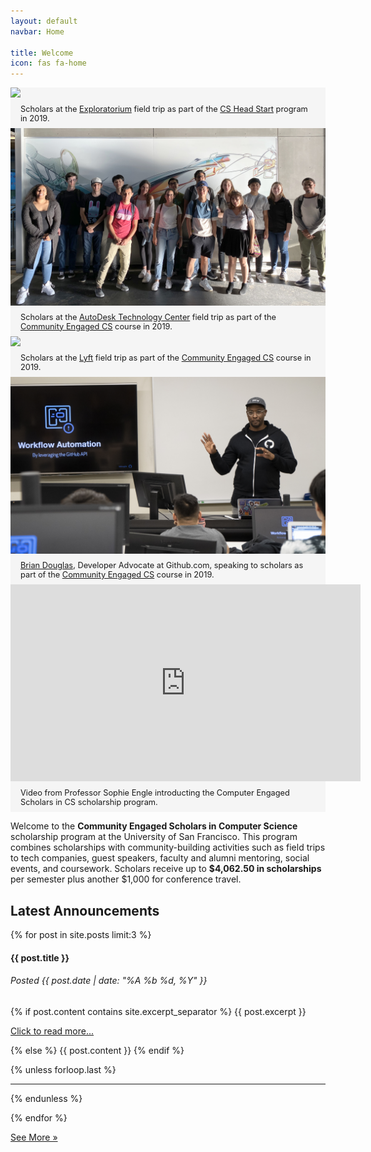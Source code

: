 ```yaml
---
layout: default
navbar: Home

title: Welcome
icon: fas fa-home
---
```


<link rel="stylesheet" href="https://cdn.jsdelivr.net/npm/bulma-carousel@4.0.4/dist/css/bulma-carousel.min.css">

<style>
.slider-container {
  margin-bottom: 1rem;
  background-color: whitesmoke;
}

.slider-item {
  border: 3px solid white;
}

.carousel .card {
  box-shadow: unset;
  background-color: whitesmoke;
}

.carousel .card-content {
  font-size: 0.8rem;
  padding: 0.5rem 1.0rem;
  background-color: whitesmoke;
}
</style>

<div id="field-trips" class="carousel">
  <div class="item-1">
    <div class="card">
      <div class="card-image">
        <img class="image" src="images/exploratorium2019.jpg"/>
      </div>
      <div class="card-content">
        Scholars at the <a href="https://www.exploratorium.edu/">Exploratorium</a> field trip as part of the <a href="https://scholars.cs.usfca.edu/start2019/">CS Head Start</a> program in 2019.
      </div>
    </div>
  </div>

  <div class="item-2">
    <div class="card">
      <div class="card-image">
        <img class="image" src="images/autodesk2019.jpg"/>
      </div>
      <div class="card-content">
        Scholars at the <a href="https://www.autodesk.com/technology-centers/san-francisco">AutoDesk Technology Center</a> field trip as part of the <a href="https://scholars.cs.usfca.edu/cs186-fall2019/">Community Engaged CS</a> course in 2019.
      </div>
    </div>
  </div>

  <div class="item-3">
    <div class="card">
      <div class="card-image">
        <img class="image" src="images/lyft2019.jpg"/>
      </div>
      <div class="card-content">
        Scholars at the <a href="https://www.lyft.com/careers">Lyft</a> field trip as part of the <a href="https://scholars.cs.usfca.edu/cs186-fall2019/">Community Engaged CS</a> course in 2019.
      </div>
    </div>
  </div>

  <div class="item-4">
    <div class="card">
      <div class="card-image">
        <img class="image" src="images/github2019.jpg"/>
      </div>
      <div class="card-content">
        <a href="https://twitter.com/bdougieYO">Brian Douglas</a>, Developer Advocate at Github.com, speaking to scholars as part of the <a href="https://scholars.cs.usfca.edu/cs186-fall2019/">Community Engaged CS</a> course in 2019.
      </div>
    </div>
  </div>

  <div class="item-4">
    <div class="card">
      <div class="card-image">
        <div class="image is-16by9">
        <iframe width="560" height="315" src="https://www.youtube.com/embed/wpYx__6KhHk" frameborder="0" allow="accelerometer; autoplay; encrypted-media; gyroscope; picture-in-picture" allowfullscreen class="has-ratio"></iframe>
        </div>
      </div>
      <div class="card-content">
        Video from Professor Sophie Engle introducting the Computer Engaged Scholars in CS scholarship program.
      </div>
    </div>
  </div>
</div>

<p>Welcome to the <strong><span class="has-text-primary">Community Engaged Scholars</span> <span class="has-text-usf-gold">in</span> <span class="has-text-primary">Computer Science</span></strong> scholarship program at the University of San Francisco. This program combines scholarships with community-building activities such as field trips to tech companies, guest speakers, faculty and alumni mentoring, social events, and coursework. Scholars receive up to <strong>$4,062.50 in scholarships</strong> per semester plus another $1,000 for conference travel.

<!--
<article class="message is-danger">
  <div class="message-body">
    <i class="fad fa-calendar-exclamation"></i>
    The priority application deadline for Fall 2020 is <strong>{{ site.data.dates.application_deadline.date | date: "%A %B %d, %Y"}}</strong>. Applications received after that date will be considered for the waiting list. See <a href="/scholarships/apply.html">How to Apply</a> for application details.
  </div>
</article>

<article class="message is-link">
  <div class="message-body">
    <i class="fad fa-info-circle"></i>
    Questions? Join us for a live Q&A webinar on Mon March 30 or April 6th between 5:00pm and 7:00pm PT. <a href="https://usfca.zoom.us/webinar/register/WN_a2YXki29R864Mz9gZjm49w">Register now!</a>
  </div>
</article>
-->

<h2>Latest Announcements</h2>

{% for post in site.posts limit:3 %}

<h4 class="title">{{ post.title }}</h4>
<h6 class="subtitle has-text-grey has-text-weight-normal">
  Posted {{ post.date | date: "%A %b %d, %Y" }}
  <a href="{{ post.url }}"><i class="far fa-link"></i></a>
</h6>

{% if post.content contains site.excerpt_separator %}
{{ post.excerpt }}

<p class="has-text-grey is-italic"><a href="{{ post.url }}">Click to read more...</a></p>
{% else %}
{{ post.content  }}
{% endif %}

{% unless forloop.last %}<hr/>{% endunless %}

{% endfor %}

<a href="/posts/" class="button is-link">See More &raquo;</a>

<script src="https://cdn.jsdelivr.net/npm/bulma-carousel@4.0.4/dist/js/bulma-carousel.min.js"></script>
<script>
bulmaCarousel.attach('#field-trips', {
  slidesToScroll: 1,
  slidesToShow: 3,
  infinite: true,
  autoplay: true,
  duration: 2000,
  pauseOnHover: true
});
</script>
